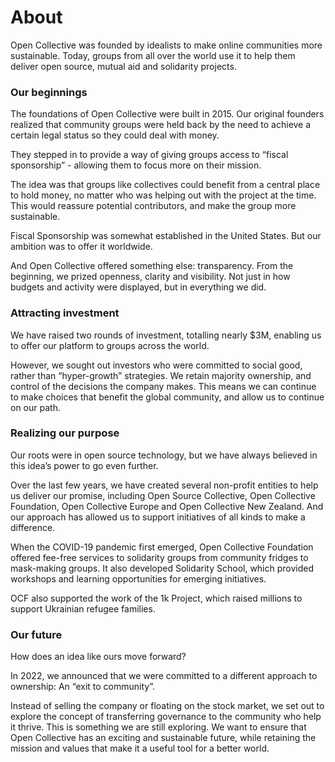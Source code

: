 # About

Open Collective was founded by idealists to make online communities more sustainable. Today, groups from all over the world use it to help them deliver open source, mutual aid and solidarity projects.

### Our beginnings

The foundations of Open Collective were built in 2015. Our original founders realized that community groups were held back by the need to achieve a certain legal status so they could deal with money.

They stepped in to provide a way of giving groups access to “fiscal sponsorship” - allowing them to focus more on their mission.

The idea was that groups like collectives could benefit from a central place to hold money, no matter who was helping out with the project at the time. This would reassure potential contributors, and make the group more sustainable.

Fiscal Sponsorship was somewhat established in the United States. But our ambition was to offer it worldwide.

And Open Collective offered something else: transparency. From the beginning, we prized openness, clarity and visibility. Not just in how budgets and activity were displayed, but in everything we did.

### Attracting investment

We have raised two rounds of investment, totalling nearly $3M, enabling us to offer our platform to groups across the world.

However, we sought out investors who were committed to social good, rather than “hyper-growth” strategies. We retain majority ownership, and control of the decisions the company makes. This means we can continue to make choices that benefit the global community, and allow us to continue on our path.

### Realizing our purpose

Our roots were in open source technology, but we have always believed in this idea’s power to go even further.

Over the last few years, we have created several non-profit entities to help us deliver our promise, including Open Source Collective, Open Collective Foundation, Open Collective Europe and Open Collective New Zealand. And our approach has allowed us to support initiatives of all kinds to make a difference.

When the COVID-19 pandemic first emerged, Open Collective Foundation offered fee-free services to solidarity groups from community fridges to mask-making groups. It also developed Solidarity School, which provided workshops and learning opportunities for emerging initiatives.

OCF also supported the work of the 1k Project, which raised millions to support Ukrainian refugee families.

### Our future

How does an idea like ours move forward?

In 2022, we announced that we were committed to a different approach to ownership: An “exit to community”.

Instead of selling the company or floating on the stock market, we set out to explore the concept of transferring governance to the community who help it thrive. This is something we are still exploring. We want to ensure that Open Collective has an exciting and sustainable future, while retaining the mission and values that make it a useful tool for a better world.
